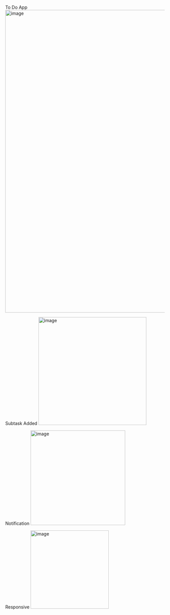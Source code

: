 To Do App
<img width="956" alt="image" src="https://github.com/user-attachments/assets/cb35eba9-0100-434d-b55f-54bec704571d">

Subtask Added 
<img width="341" alt="image" src="https://github.com/user-attachments/assets/cb54a28c-6942-455a-b46a-0b5f7a1f26e1">

Notification
<img width="299" alt="image" src="https://github.com/user-attachments/assets/6ca631a8-5c85-49ff-b86f-8b1a59b1f42b">

Responsive
<img width="247" alt="image" src="https://github.com/user-attachments/assets/212446bb-0e96-4648-9d57-5784f06a6670">



